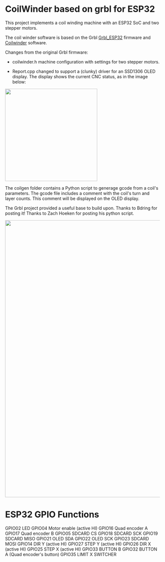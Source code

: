 

# CoilWinder based on grbl for ESP32


This project implements a coil winding machine with an ESP32 SoC and two stepper motors.

The coil winder software is based on the Grbl [Grbl_ESP32](https://github.com/bdring/Grbl_Esp32) firmware and [Coilwinder](https://github.com/hoeken/Coilwinder) software.

Changes from the original Grbl firmware:

- coilwinder.h machine configuration with settings for two stepper motors.

- Report.cpp changed to support a (clunky) driver for an SSD1306 OLED display. The display shows the current CNC status, as in the image below:

<img src="https://github.com/hww/coil_winder_grbl_esp32/blob/main/doc/oled_display.jpg" width="300">

The coilgen folder contains a Python script to generage gcode from a coil's parameters. The gcode file
 includes a comment with the coil's turn and layer counts. This comment will be displayed on the OLED display.

The Grbl project provided a useful base to build upon. Thanks to Bdring for posting it! Thanks to Zach Hoeken for posting his python script.


<img src="https://github.com/hww/coil_winder_grbl_esp32/blob/main/doc/coil_winder_photo_1.jpg" width="900">


# ESP32 GPIO Functions       

GPIO02 LED
GPIO04 Motor enable (active HI)
GPIO16 Quad encoder A
GPIO17 Quad encoder B
GPIO05 SDCARD CS
GPIO18 SDCARD SCK
GPIO19 SDCARD MISO
GPIO21 OLED SDA
GPIO22 OLED SCK
GPIO23 SDCARD MOSI
GPIO14 DIR Y (active HI)
GPIO27 STEP Y (active HI)
GPIO26 DIR X (active HI)
GPIO25 STEP X (active HI)
GPIO33 BUTTON B
GPIO32 BUTTON A (Quad encoder's button)
GPIO35 LIMIT X SWITCHER

        
        
        


